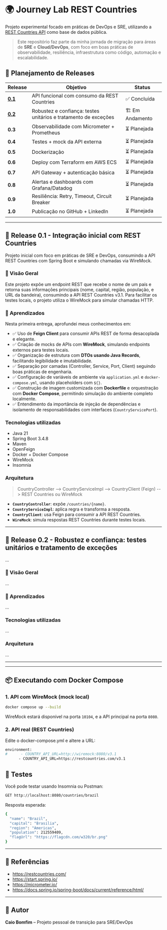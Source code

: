 # 🌍 Journey Lab REST Countries

Projeto experimental focado em práticas de DevOps e SRE, utilizando a [REST Countries API](https://restcountries.com/) como base de dados pública.

> Este repositório faz parte da minha jornada de migração para áreas de **SRE** e **Cloud/DevOps**, com foco em boas práticas de observabilidade, resiliência, infraestrutura como código, automação e escalabilidade.

## 📅 Planejamento de Releases

| Release                 | Objetivo                                                        | Status           |
|-------------------------|-----------------------------------------------------------------|------------------|
| [**0.1**](#release-0-1) | API funcional com consumo da REST Countries                     | ✅ Concluída      |
| [**0.2**](#release-0-2) | Robustez e confiança: testes unitários e tratamento de exceções | 🏗️ Em Andamento |
| **0.3**                 | Observabilidade com Micrometer + Prometheus                     | ⏳ Planejada      |
| **0.4**                 | Testes + mock da API externa                                    | ⏳ Planejada      |
| **0.5**                 | Dockerização                                                    | ⏳ Planejada      |
| **0.6**                 | Deploy com Terraform em AWS ECS                                 | ⏳ Planejada      |
| **0.7**                 | API Gateway + autenticação básica                               | ⏳ Planejada      |
| **0.8**                 | Alertas e dashboards com Grafana/Datadog                        | ⏳ Planejada      |
| **0.9**                 | Resiliência: Retry, Timeout, Circuit Breaker                    | ⏳ Planejada      |
| **1.0**                 | Publicação no GitHub + LinkedIn                                 | ⏳ Planejada      |

---

<a id="release-0-1"></a>
## 🚀 Release 0.1 - Integração inicial com REST Countries

Projeto inicial com foco em práticas de SRE e DevOps, consumindo a API REST Countries com Spring Boot e simulando chamadas via WireMock.

### 📌 Visão Geral
Este projeto expõe um endpoint REST que recebe o nome de um país e retorna suas informações principais (nome, capital, região, população, e URL da bandeira), consumindo a API REST Countries v3.1. Para facilitar os testes locais, o projeto utiliza o WireMock para simular chamadas HTTP.

### 🧠 Aprendizados

Nesta primeira entrega, aprofundei meus conhecimentos em:

- ✅ Uso de **Feign Client** para consumir APIs REST de forma desacoplada e elegante.
- ✅ Criação de mocks de APIs com **WireMock**, simulando endpoints externos para testes locais.
- ✅ Organização de estrutura com **DTOs usando Java Records**, facilitando legibilidade e imutabilidade.
- ✅ Separação por camadas (Controller, Service, Port, Client) seguindo boas práticas de engenharia.
- ✅ Configuração de variáveis de ambiente via `application.yml` e `docker-compose.yml`, usando placeholders com `${}`.
- ✅ Construção de imagem customizada com **Dockerfile** e orquestração com **Docker Compose**, permitindo simulação do ambiente completo localmente.
- ✅ Entendimento da importância de injeção de dependências e isolamento de responsabilidades com interfaces (`CountryServicePort`).

### Tecnologias utilizadas
- Java 21
- Spring Boot 3.4.8
- Maven
- OpenFeign
- Docker + Docker Compose
- WireMock
- Insomnia

### Arquitetura

> CountryController --> CountryServiceImpl --> CountryClient (Feign) --> REST Countries ou WireMock

- **`CountryController`**: expõe `/countries/{name}`.
- **`CountryServiceImpl`**: aplica regra e transforma a resposta.
- **`CountryClient`**: usa Feign para consumir a API REST Countries.
- **`WireMock`**: simula respostas REST Countries durante testes locais.

---

<a id="release-0-2"></a>
## 🚀 Release 0.2 - Robustez e confiança: testes unitários e tratamento de exceções
...

### 📌 Visão Geral
...

### 🧠 Aprendizados
...

### Tecnologias utilizadas
...

### Arquitetura
...

---

---

## 📦 Executando com Docker Compose

### 1. API com WireMock (mock local)

```bash
docker compose up --build
```

WireMock estará disponível na porta `10104`, e a API principal na porta `8080`.

### 2. API real (REST Countries)

Edite o docker-compose.yml e altere a URL:

```bash
environment:
#      - COUNTRY_API_URL=http://wiremock:8080/v3.1
      - COUNTRY_API_URL=https://restcountries.com/v3.1
```

## 🧪 Testes

Você pode testar usando Insomnia ou Postman:

```bash
GET http://localhost:8080/countries/brazil
```

Resposta esperada:

```bash
{
  "name": "Brazil",
  "capital": "Brasilia",
  "region": "Americas",
  "population": 212559409,
  "flagUrl": "https://flagcdn.com/w320/br.png"
}
```

---

## 📘 Referências
- https://restcountries.com/
- https://start.spring.io/
- https://micrometer.io/
- https://docs.spring.io/spring-boot/docs/current/reference/html/

---

## 📌 Autor
**Caio Bomfim** – Projeto pessoal de transição para SRE/DevOps
